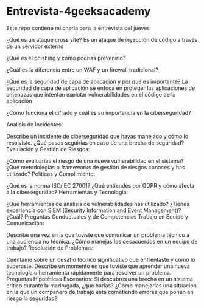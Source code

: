 # Entrevista-4geeksacademy
Este repo contiene mi charla para la entrevista del jueves

¿Qué es un ataque cross site? 
Es un ataque de inyección de código a través de un servidor externo

¿Qué es el phishing y cómo podrías prevenirlo?

¿Cuál es la diferencia entre un WAF y un firewall tradicional?

¿Qué es la seguridad de capa de aplicación y por qué es importante?
La seguridad de capa de aplicación se enfoca en proteger las aplicaciones de amenazas que intentan explotar vulnerabilidades en el código de la aplicación

¿Cómo funciona el cifrado y cuál es su importancia en la ciberseguridad?

Análisis de Incidentes:

Describe un incidente de ciberseguridad que hayas manejado y cómo lo resolviste.
¿Qué pasos seguirías en caso de una brecha de seguridad?
Evaluación y Gestión de Riesgos:

¿Cómo evaluarías el riesgo de una nueva vulnerabilidad en el sistema?
¿Qué metodologías o frameworks de gestión de riesgos conoces y has utilizado?
Políticas y Cumplimiento:

¿Qué es la norma ISO/IEC 27001?
¿Qué entiendes por GDPR y cómo afecta a la ciberseguridad?
Herramientas y Tecnología:

¿Qué herramientas de análisis de vulnerabilidades has utilizado?
¿Tienes experiencia con SIEM (Security Information and Event Management)? ¿Cuál?
Preguntas Conductuales y de Competencias
Trabajo en Equipo y Comunicación:

Describe una vez en la que tuviste que comunicar un problema técnico a una audiencia no técnica.
¿Cómo manejas los desacuerdos en un equipo de trabajo?
Resolución de Problemas:

Cuéntame sobre un desafío técnico significativo que enfrentaste y cómo lo superaste.
Describe un momento en que tuviste que aprender una nueva tecnología o herramienta rápidamente para resolver un problema.
Preguntas Hipotéticas
Escenarios:
Si descubres una brecha en un sistema crítico durante la madrugada, ¿qué harías?
¿Cómo manejarías una situación en la que un compañero de trabajo está cometiendo errores que ponen en riesgo la seguridad?
